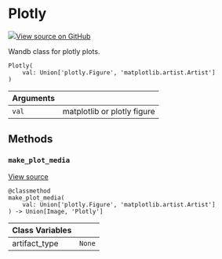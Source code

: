 # Plotly

[![](https://www.tensorflow.org/images/GitHub-Mark-32px.png)View source on GitHub](https://www.github.com/wandb/client/tree/7bbc4a4eac8eeb2bf37a62ce519e0de61c67eadf/wandb/sdk/data_types.py#L1983-L2030)

Wandb class for plotly plots.

```text
Plotly(
    val: Union['plotly.Figure', 'matplotlib.artist.Artist']
)
```

| Arguments |  |
| :--- | :--- |
|  `val` |  matplotlib or plotly figure |

## Methods

### `make_plot_media` <a id="make_plot_media"></a>

[View source](https://www.github.com/wandb/client/tree/7bbc4a4eac8eeb2bf37a62ce519e0de61c67eadf/wandb/sdk/data_types.py#L1991-L1999)

```text
@classmethod
make_plot_media(
    val: Union['plotly.Figure', 'matplotlib.artist.Artist']
) -> Union[Image, 'Plotly']
```

| Class Variables |  |
| :--- | :--- |
|  artifact\_type |  `None` |

